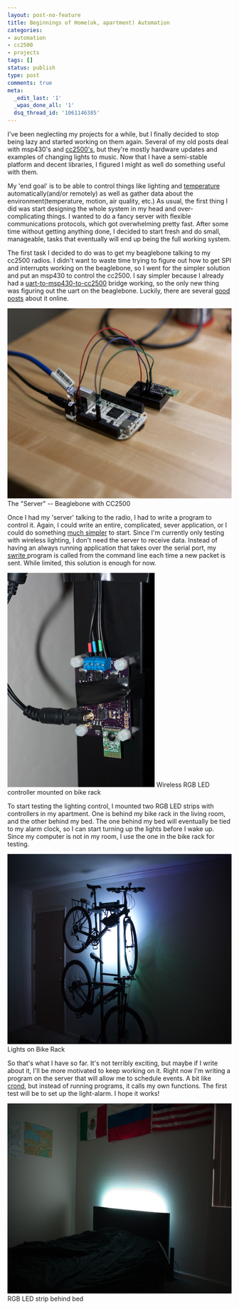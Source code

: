 ```yaml
---
layout: post-no-feature
title: Beginnings of Home(ok, apartment) Automation
categories:
- automation
- cc2500
- projects
tags: []
status: publish
type: post
comments: true
meta:
  _edit_last: '1'
  _wpas_done_all: '1'
  dsq_thread_id: '1061146385'
---
```

I've been neglecting my projects for a while, but I finally decided to stop being lazy and started working on them again. Several of my old posts deal with msp430's and <a href="http://alvarop.com/category/cc2500/">cc2500's</a>, but they're mostly hardware updates and examples of changing lights to music. Now that I have a semi-stable platform and decent libraries, I figured I might as well do something useful with them.

My 'end goal' is to be able to control things like lighting and <a href="http://www.youtube.com/watch?v=lou5PjWXxgU">temperature </a>automatically(and/or remotely) as well as gather data about the environment(temperature, motion, air quality, etc.) As usual, the first thing I did was start designing the whole system in my head and over-complicating things. I wanted to do a fancy server with flexible communications protocols, which got overwhelming pretty fast. After some time without getting anything done, I decided to start fresh and do small, manageable, tasks that eventually will end up being the full working system.

The first task I decided to do was to get my beaglebone talking to my cc2500 radios. I didn't want to waste time trying to figure out how to get SPI and interrupts working on the beaglebone, so I went for the simpler solution and put an msp430 to control the cc2500. I say simpler because I already had a <a href="https://github.com/alvarop/msp430-cc2500/blob/master/projects/bridge/main.c">uart-to-msp430-to-cc2500</a> bridge working, so the only new thing was figuring out the uart on the beaglebone. Luckily, there are several <a href="http://www.jerome-bernard.com/blog/2012/06/04/beaglebone-serial-ports-and-xbees/">good posts</a> about it online.

<a href="/images/wp/IMG_1333.jpg"><img class="size-large wp-image-308" alt="Beaglebone with CC2500" src="/images/wp/IMG_1333-640x426.jpg" width="640" height="426" /></a> The "Server" -- Beaglebone with CC2500

Once I had my 'server' talking to the radio, I had to write a program to control it. Again, I could write an entire, complicated, sever application, or I could do something <a href="https://github.com/alvarop/pc/tree/master/projects/swrite">much simpler</a> to start. Since I'm currently only testing with wireless lighting, I don't need the server to receive data. Instead of having an always running application that takes over the serial port, my <a href="https://github.com/alvarop/pc/tree/master/projects/swrite">swrite </a>program is called from the command line each time a new packet is sent. While limited, this solution is enough for now.

<a href="/images/wp/IMG_1338.jpg"><img class="size-large wp-image-310" alt="Wireless RGB LED Controller" src="/images/wp/IMG_1338-331x480.jpg" width="331" height="480" /></a> Wireless RGB LED controller mounted on bike rack

To start testing the lighting control, I mounted two RGB LED strips with controllers in my apartment. One is behind my bike rack in the living room, and the other behind my bed. The one behind my bed will eventually be tied to my alarm clock, so I can start turning up the lights before I wake up. Since my computer is not in my room, I use the one in the bike rack for testing.

<a href="/images/wp/IMG_1343.jpg"><img class="size-large wp-image-311" alt="Lights on Bike Rack" src="/images/wp/IMG_1343-640x426.jpg" width="640" height="426" /></a> Lights on Bike Rack

So that's what I have so far. It's not terribly exciting, but maybe if I write about it, I'll be more motivated to keep working on it. Right now I'm writing a program on the server that will allow me to schedule events. A bit like <a href="http://linux.die.net/man/8/crond">crond</a>, but instead of running programs, it calls my own functions. The first test will be to set up the light-alarm. I hope it works!

<a href="/images/wp/IMG_1349.jpg"><img class="size-large wp-image-312" alt="RGB LED strip behind bed" src="/images/wp/IMG_1349-640x426.jpg" width="640" height="426" /></a> RGB LED strip behind bed
